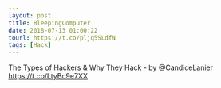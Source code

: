 ```yaml
---
layout: post
title: BleepingComputer
date: 2018-07-13 01:00:22
tourl: https://t.co/pljq5SLdfN
tags: [Hack]
---
```

The Types of Hackers &amp; Why They Hack - by @CandiceLanier
https://t.co/LtyBc9e7XX